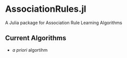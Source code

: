 AssociationRules.jl
=========

A Julia package for Association Rule Learning Algorithms

## Current Algorithms
- _a_ _priori_ algortihm



